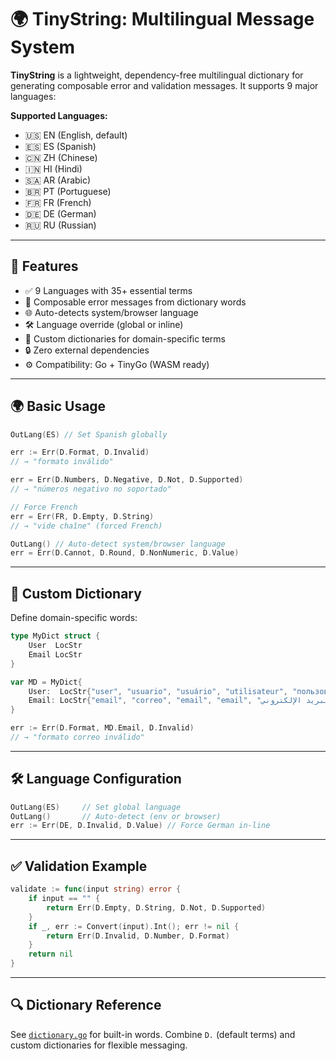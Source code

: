 # 🌍 TinyString: Multilingual Message System

**TinyString** is a lightweight, dependency-free multilingual dictionary for generating composable error and validation messages. It supports 9 major languages:

**Supported Languages:**

- 🇺🇸 EN (English, default)
- 🇪🇸 ES (Spanish)
- 🇨🇳 ZH (Chinese)
- 🇮🇳 HI (Hindi)
- 🇸🇦 AR (Arabic)
- 🇧🇷 PT (Portuguese)
- 🇫🇷 FR (French)
- 🇩🇪 DE (German)
- 🇷🇺 RU (Russian)

---

## 🚀 Features

- ✅ 9 Languages with 35+ essential terms
- 🧱 Composable error messages from dictionary words
- 🌐 Auto-detects system/browser language
- 🛠️ Language override (global or inline)
- 🧩 Custom dictionaries for domain-specific terms
- 🔒 Zero external dependencies
- ⚙️ Compatibility: Go + TinyGo (WASM ready)


---

## 🌍 Basic Usage

```go
OutLang(ES) // Set Spanish globally

err := Err(D.Format, D.Invalid)
// → "formato inválido"

err = Err(D.Numbers, D.Negative, D.Not, D.Supported)
// → "números negativo no soportado"

// Force French
err = Err(FR, D.Empty, D.String)
// → "vide chaîne" (forced French)

OutLang() // Auto-detect system/browser language
err = Err(D.Cannot, D.Round, D.NonNumeric, D.Value)
```

---

## 🧩 Custom Dictionary

Define domain-specific words:

```go
type MyDict struct {
    User  LocStr
    Email LocStr
}

var MD = MyDict{
    User:  LocStr{"user", "usuario", "usuário", "utilisateur", "пользователь", "Benutzer", "utente", "उपयोगकर्ता", "用户"},
    Email: LocStr{"email", "correo", "email", "email", "البريد الإلكتروني", "Courriel", "Эл. адрес", "电邮", "ईमेल"},
}

err := Err(D.Format, MD.Email, D.Invalid)
// → "formato correo inválido"
```

---

## 🛠️ Language Configuration

```go
OutLang(ES)     // Set global language
OutLang()       // Auto-detect (env or browser)
err := Err(DE, D.Invalid, D.Value) // Force German in-line
```

---

## ✅ Validation Example

```go
validate := func(input string) error {
    if input == "" {
        return Err(D.Empty, D.String, D.Not, D.Supported)
    }
    if _, err := Convert(input).Int(); err != nil {
        return Err(D.Invalid, D.Number, D.Format)
    }
    return nil
}
```

---

## 🔍 Dictionary Reference

See [`dictionary.go`](../dictionary.go) for built-in words.
Combine `D.` (default terms) and custom dictionaries for flexible messaging.


